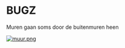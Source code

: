 # BUGZ
Muren gaan soms door de buitenmuren heen

[![muur.png](https://i.postimg.cc/T3NZVbq2/muur.png)](https://postimg.cc/w1JfH7Gn)
